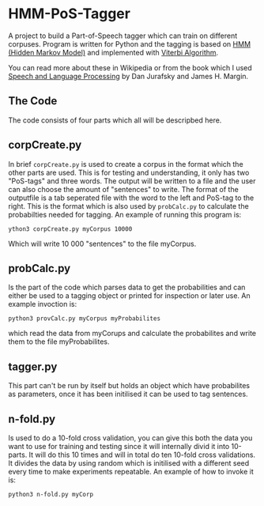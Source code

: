 # HMM-PoS-Tagger

A project to build a Part-of-Speech tagger which can train on different corpuses. Program is written for Python and the tagging is based on [HMM (Hidden Markov Model)](https://en.wikipedia.org/wiki/Hidden_Markov_model) and implemented with [Viterbi Algorithm](https://en.wikipedia.org/wiki/Viterbi_algorithm).

You can read more about these in Wikipedia or from the book which I used [Speech and Language Processing](https://web.stanford.edu/~jurafsky/slp3/) by Dan Jurafsky and James H. Margin.

## The Code
The code consists of four parts which all will be descripbed here. 

## corpCreate.py
In brief `corpCreate.py` is used to create a corpus in the format which the other parts are used. This is for testing and understanding, it only has two "PoS-tags" and three words. 
The output will be written to a file and the user can also choose the amount of "sentences" to write. The format of the outputfile is a tab seperated file with the word to the left and PoS-tag to the right. This is the format which is also used by `probCalc.py` to calculate the probabilties needed for tagging.
An example of running this program is:

`ython3 corpCreate.py myCorpus 10000`

Which will write 10 000 "sentences" to the file myCorpus.


## probCalc.py 
Is the part of the code which parses data to get the probabilities and can either be used to a tagging object or printed for inspection or later use. An example invoction is:

`python3 provCalc.py myCorpus myProbabilites`

which read the data from myCorups and calculate the probabilites and write them to the file myProbabilites.

## tagger.py
This part can't be run by itself but holds an object which have probabilites as parameters, once it has been initilised it can be used to tag sentences.

## n-fold.py
Is used to do a 10-fold cross validation, you can give this both the data you want to use for training and testing since it will internally divid it into 10-parts. It will do this 10 times and will in total do ten 10-fold cross validations. It divides the data by using random which is initilised with a different seed every time to make experiments repeatable. An example of how to invoke it is:

`python3 n-fold.py myCorp`

